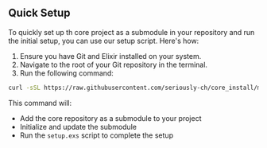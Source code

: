 ## Quick Setup

To quickly set up th core project as a submodule in your repository and run the initial setup, you can use our setup script. Here's how:

1. Ensure you have Git and Elixir installed on your system.
2. Navigate to the root of your Git repository in the terminal.
3. Run the following command:

  ```sh
  curl -sSL https://raw.githubusercontent.com/seriously-ch/core_install/main/install.sh | sh
  ```

   This command will:
   - Add the core repository as a submodule to your project
   - Initialize and update the submodule
   - Run the `setup.exs` script to complete the setup

